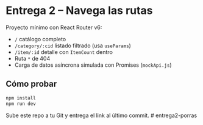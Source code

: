 # Entrega 2 – Navega las rutas

Proyecto mínimo con React Router v6:

- `/` catálogo completo
- `/category/:cid` listado filtrado (usa `useParams`)
- `/item/:id` detalle con `ItemCount` dentro
- Ruta `*` de 404
- Carga de datos asíncrona simulada con Promises (`mockApi.js`)

## Cómo probar
```bash
npm install
npm run dev
```

Sube este repo a tu Git y entrega el link al último commit.
#   e n t r e g a 2 - p o r r a s  
 